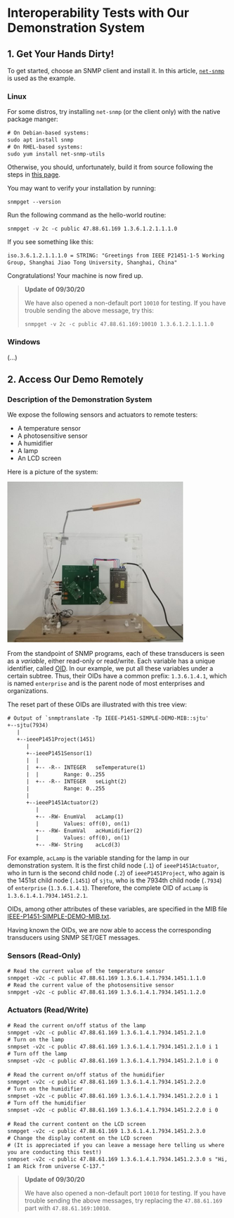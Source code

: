 # Interoperability Tests with Our Demonstration System

## 1. Get Your Hands Dirty!

To get started, choose an SNMP client and install it. In this article, [`net-snmp`](http://www.net-snmp.org/) is used as the example.

### Linux

For some distros, try installing `net-snmp` (or the client only) with the native package manger:

```shell
# On Debian-based systems:
sudo apt install snmp
# On RHEL-based systems:
sudo yum install net-snmp-utils
```

Otherwise, you should, unfortunately, build it from source following the steps in [this page](http://www.net-snmp.org/docs/INSTALL.html).

You may want to verify your installation by running:

```shell
snmpget --version
```

Run the following command as the hello-world routine:

```shell
snmpget -v 2c -c public 47.88.61.169 1.3.6.1.2.1.1.1.0
```

If you see something like this:

```
iso.3.6.1.2.1.1.1.0 = STRING: "Greetings from IEEE P21451-1-5 Working Group, Shanghai Jiao Tong University, Shanghai, China"
```

Congratulations! Your machine is now fired up.

> **Update of 09/30/20**
>
> We have also opened a non-default port `10010` for testing. If you have trouble sending the above message, try this:
>
> ```shell
> snmpget -v 2c -c public 47.88.61.169:10010 1.3.6.1.2.1.1.1.0
> ```

### Windows

(...)

## 2. Access Our Demo Remotely

### Description of the Demonstration System

We expose the following sensors and actuators to remote testers:

- A temperature sensor
- A photosensitive sensor
- A humidifier
- A lamp
- An LCD screen

Here is a picture of the system:

<img src="/image/demo-full.jpg" alt="demo-full.jpg" width="400">

From the standpoint of SNMP programs, each of these transducers is seen as a *variable*, either read-only or read/write. Each variable has a unique identifier, called [OID](https://en.wikipedia.org/wiki/Object_identifier). In our example, we put all these variables under a certain subtree. Thus, their OIDs have a common prefix: `1.3.6.1.4.1`, which is named `enterprise` and is the parent node of most enterprises and organizations.

The reset part of these OIDs are illustrated with this tree view:

```shell
# Output of `snmptranslate -Tp IEEE-P1451-SIMPLE-DEMO-MIB::sjtu'
+--sjtu(7934)
   |
   +--ieeeP1451Project(1451)
      |
      +--ieeeP1451Sensor(1)
      |  |
      |  +-- -R-- INTEGER   seTemperature(1)
      |  |        Range: 0..255
      |  +-- -R-- INTEGER   seLight(2)
      |           Range: 0..255
      |
      +--ieeeP1451Actuator(2)
         |
         +-- -RW- EnumVal   acLamp(1)
         |        Values: off(0), on(1)
         +-- -RW- EnumVal   acHumidifier(2)
         |        Values: off(0), on(1)
         +-- -RW- String    acLcd(3)

```

For example, `acLamp` is the variable standing for the lamp in our demonstration system. It is the first child node (`.1`) of `ieeeP1451Actuator`, who in turn is the second child node (`.2`) of `ieeeP1451Project`, who again is the 1451st child node (`.1451`) of `sjtu`, who is the 7934th child node (`.7934`) of `enterprise` (`1.3.6.1.4.1`). Therefore, the complete OID of `acLamp` is `1.3.6.1.4.1.7934.1451.2.1`.

OIDs, among other attributes of these variables, are specified in the MIB file [IEEE-P1451-SIMPLE-DEMO-MIB.txt](/file/IEEE-P1451-SIMPLE-DEMO-MIB.txt).

Having known the OIDs, we are now able to access the corresponding transducers using SNMP SET/GET messages.

### Sensors (Read-Only)

```shell
# Read the current value of the temperature sensor
snmpget -v2c -c public 47.88.61.169 1.3.6.1.4.1.7934.1451.1.1.0
# Read the current value of the photosensitive sensor
snmpget -v2c -c public 47.88.61.169 1.3.6.1.4.1.7934.1451.1.2.0
```

### Actuators (Read/Write)

```shell
# Read the current on/off status of the lamp
snmpget -v2c -c public 47.88.61.169 1.3.6.1.4.1.7934.1451.2.1.0
# Turn on the lamp
snmpset -v2c -c public 47.88.61.169 1.3.6.1.4.1.7934.1451.2.1.0 i 1
# Turn off the lamp
snmpset -v2c -c public 47.88.61.169 1.3.6.1.4.1.7934.1451.2.1.0 i 0

# Read the current on/off status of the humidifier
snmpget -v2c -c public 47.88.61.169 1.3.6.1.4.1.7934.1451.2.2.0
# Turn on the humidifier
snmpset -v2c -c public 47.88.61.169 1.3.6.1.4.1.7934.1451.2.2.0 i 1
# Turn off the humidifier
snmpset -v2c -c public 47.88.61.169 1.3.6.1.4.1.7934.1451.2.2.0 i 0

# Read the current content on the LCD screen
snmpget -v2c -c public 47.88.61.169 1.3.6.1.4.1.7934.1451.2.3.0
# Change the display content on the LCD screen
# (It is appreciated if you can leave a message here telling us where you are conducting this test!)
snmpset -v2c -c public 47.88.61.169 1.3.6.1.4.1.7934.1451.2.3.0 s "Hi, I am Rick from universe C-137."
```

> **Update of 09/30/20**
>
> We have also opened a non-default port `10010` for testing. If you have trouble sending the above messages, try replacing the `47.88.61.169` part with `47.88.61.169:10010`.

